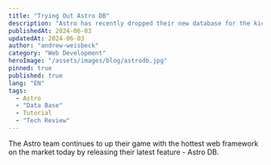 ```yaml
---
title: "Trying Out Astro DB"
description: "Astro has recently dropped their new database for the kick ass web framework. I've decided to introduce y'all to it with a quick tutorial!"
publishedAt: 2024-06-03
updatedAt: 2024-06-03
author: "andrew-weisbeck"
category: "Web Development"
heroImage: "/assets/images/blog/astrodb.jpg"
pinned: true
published: true
lang: "EN"
tags:
  - Astro
  - "Data Base"
  - Tutorial
  - "Tech Review"
---
```


The Astro team continues to up their game with the hottest web framework on the market today by releasing their latest feature - Astro DB.